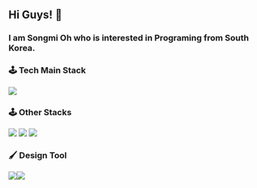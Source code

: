 ## Hi Guys! 👋

### I am Songmi Oh who is interested in Programing from South Korea.

### 🕹 Tech Main Stack

<img src="https://img.shields.io/badge/Swift-FA7343?style=flat&logo=Swift&logoColor=white"/>

### 🕹 Other Stacks

<img src="https://img.shields.io/badge/Python-3776AB?style=flat&logo=Python&logoColor=white"/> <img src="https://img.shields.io/badge/HTML-E34F26?style=flat&logo=HTML5&logoColor=white"/> <img src="https://img.shields.io/badge/CSS3-1572B6?style=flat&logo=CSS&logoColor=white"/>

### 🖌 Design Tool
<img src="https://img.shields.io/badge/AdobeIllustrator-FF9A00?style=flat&logo=AdobeIllustrator&logoColor=white"/><img src="https://img.shields.io/badge/AdobePhotoshop-31A8FF?style=flat&logo=AdobePhotoshop&logoColor=white"/>

